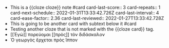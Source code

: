 - This is a {{cloze cloze}} note #card
  card-last-score:: 3
  card-repeats:: 1
  card-next-schedule:: 2022-01-31T13:33:42.726Z
  card-last-interval:: 4
  card-ease-factor:: 2.36
  card-last-reviewed:: 2022-01-27T13:33:42.728Z
- This is going to be another card with subtext below it #card
- Testing another cloze that is not marked with the {{cloze card}} tag.
- [[Ἐγὼ]] πορεύομαι [[πρὸς]] τὸν διδάσκαλον
- Ὁ γεωργὸς ἔρχεται πρὸς ἵππον